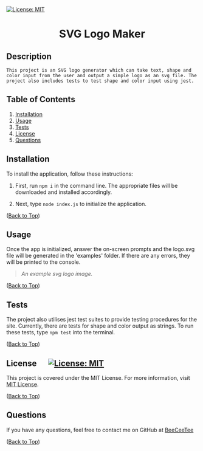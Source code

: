 [![License: MIT](https://img.shields.io/badge/License-MIT-yellow.svg)](https://opensource.org/licenses/MIT)

  # <p align="center">SVG Logo Maker

  ## Description  
    This project is an SVG logo generator which can take text, shape and color input from the user and output a simple logo as an svg file. The project also includes tests to test shape and color input using jest.

  ## Table of Contents
  1. [Installation](#installation)
  1. [Usage](#usage)
  1. [Tests](#tests)
  1. [License](#license)
  1. [Questions](#questions)

  ## Installation
  To install the application, follow these instructions:
     
  1. First, run `npm i` in the command line. The appropriate files will be downloaded and installed accordingly. 
     
  2. Next, type `node index.js` to initialize the application.
     
  ([Back to Top](#table-of-contents))
     
  ## Usage
  Once the app is initialized, answer the on-screen prompts and the logo.svg file will be generated in the 'examples' folder. If there are any errors, they will be printed to the console.



  > *An example svg logo image.*
     
  ([Back to Top](#table-of-contents))

  ## Tests   
     
  The project also utilises jest test suites to provide testing procedures for the site. Currently, there are tests for shape and color output as strings. To run these tests, type `npm test` into the terminal.
     
  ([Back to Top](#table-of-contents))
     
  ## License &nbsp;&nbsp;&nbsp;&nbsp;&nbsp;[![License: MIT](https://img.shields.io/badge/License-MIT-yellow.svg)](https://opensource.org/licenses/MIT)
  This project is covered under the MIT License. For more information, visit [MIT License](https://opensource.org/licenses/MIT).
     
  ([Back to Top](#table-of-contents))
     
  ## Questions
  If you have any questions, feel free to contact me on GitHub at [BeeCeeTee](https://www.github.com/BeeCeeTee)
     
  ([Back to Top](#table-of-contents))